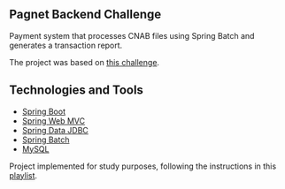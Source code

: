 ## Pagnet Backend Challenge

Payment system that processes CNAB files using Spring Batch and generates a transaction report.

The project was based on [this challenge](https://github.com/Pagnet/desafio-back-end/tree/master).

## Technologies and Tools

- [Spring Boot](https://spring.io/projects/spring-boot)
- [Spring Web MVC](https://docs.spring.io/spring-framework/reference/web/webmvc.html)
- [Spring Data JDBC](https://spring.io/projects/spring-data-jdbc)
- [Spring Batch](https://spring.io/projects/spring-batch)
- [MySQL](https://www.mysql.com)

Project implemented for study purposes, following the instructions in this [playlist](https://www.youtube.com/playlist?list=PLiFLtuN04BS1c-JvhKFxYyeD-GVtnwUcx).